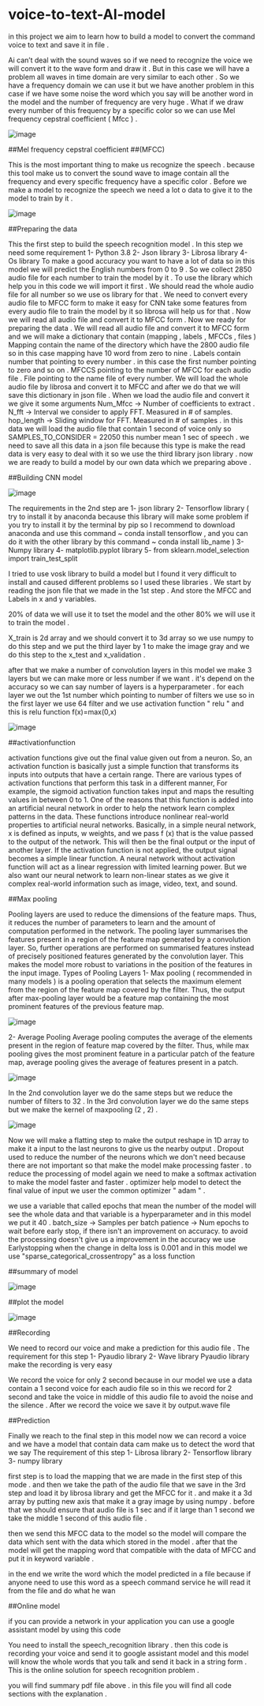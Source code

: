 # voice-to-text-AI-model

in this project we aim to learn how to build a model to convert the command voice to text and save it in file .

Ai can’t deal with the sound waves so if we need to recognize the
voice we will convert it to the wave form and draw it .
But in this case we will have a problem all waves in time domain are
very similar to each other .
So we have a frequency domain we can use it but we have another
problem in this case if we have some noise the word which you say
will be another word in the model and the number of frequency are
very huge .
What if we draw every number of this frequency by a specific color so
we can use Mel frequency cepstral coefficient ( Mfcc ) .

![image](https://user-images.githubusercontent.com/57018506/166321360-e451b81f-0330-4ef3-83dc-4b51ebd50fb7.png)

##Mel frequency cepstral coefficient
##(MFCC)

This is the most important thing to make us recognize the speech .
because this tool make us to convert the sound wave to image
contain all the frequency and every specific frequency have a specific
color .
Before we make a model to recognize the speech we need a lot o
data to give it to the model to train by it .

![image](https://user-images.githubusercontent.com/57018506/166322418-e18b8c4a-d3a3-4aca-bdfa-17b67ed895ba.png)

##Preparing the data 

This the first step to build the speech recognition model .
In this step we need some requirement
1- Python 3.8
2- Json library
3- Librosa library
4- Os library
To make a good accuracy you want to have a lot of data so in this
model we will predict the English numbers from 0 to 9 .
So we collect 2850 audio file for each number to train the model by it
.
To use the library which help you in this code we will import it first .
We should read the whole audio file for all number so we use os
library for that .
We need to convert every audio file to MFCC form to make it easy for
CNN take some features from every audio file to train the model by it
so librosa will help us for that .
Now we will read all audio file and convert it to MFCC form .
Now we ready for preparing the data .
We will read all audio file and convert it to MFCC form and we will
make a dictionary that contain (mapping , labels , MFCCs , files )
Mapping contain the name of the directory which have the 2800 audio
file so in this case mapping have 10 word from zero to nine .
Labels contain number that pointing to every number . in this case the
first number pointing to zero and so on .
MFCCS pointing to the number of MFCC for each audio file .
File pointing to the name file of every number.
We will load the whole audio file by librosa and convert it to MFCC
and after we do that we will save this dictionary in json file .
When we load the audio file and convert it we give it some arguments
Num_Mfcc → Number of coefficients to extract . 
N_fft → Interval we consider to apply FFT. Measured in # of samples.
hop_length → Sliding window for FFT. Measured in # of samples .
in this data we will load the audio file that contain 1 second of voice
only so SAMPLES_TO_CONSIDER = 22050 this number mean 1
sec of speech .
we need to save all this data in a json file because this type is make
the read data is very easy to deal with it so we use the third library
json library .
now we are ready to build a model by our own data which we
preparing above .

##Building CNN model

![image](https://user-images.githubusercontent.com/57018506/166322718-4663b5ac-0365-4893-8b66-10e79d14f7b3.png)

The requirements in the 2nd step are
1- json library
2- Tensorflow library ( try to install it by anaconda because this
library will make some problem if you try to install it by the
terminal by pip so I recommend to download anaconda and use
this command ~ conda install tensorflow , and you can do it with
the other library by this command ~ conda install lib_name )
3- Numpy library
4- matplotlib.pyplot library
5- from sklearn.model_selection import train_test_split

I tried to use vosk library to build a model but I found it very difficult to
install and caused different problems so I used these libraries .
We start by reading the json file that we made in the 1st step .
And store the MFCC and Labels in x and y variables.

20% of data we will use it to tset the model and the other 80% we will
use it to train the model .

X_train is 2d array and we should convert it to 3d array so we use
numpy to do this step and we put the third layer by 1 to make the
image gray and we do this step to the x_test and x_validation .


after that we make a number of convolution layers in this model we
make 3 layers but we can make more or less number if we want . it's
depend on the accuracy so we can say number of layers is a
hyperparameter .
for each layer we out the 1st number which pointing to number of
filters we use so in the first layer we use 64 filter and we use
activation function " relu " and this is relu function f(x)=max(0,x)

![image](https://user-images.githubusercontent.com/57018506/166322929-8492f6ef-c06f-472c-a126-5bd1a425b345.png)

##activationfunction

activation functions give out the final value given out from a neuron.
So, an activation function is basically just a simple function that
transforms its inputs into outputs that have a certain range. There
are various types of activation functions that perform this task in a
different manner, For example, the sigmoid activation function
takes input and maps the resulting values in between 0 to 1.
One of the reasons that this function is added into an artificial
neural network in order to help the network learn complex patterns
in the data. These functions introduce nonlinear real-world
properties to artificial neural networks. Basically, in a simple neural
network, x is defined as inputs, w weights, and we pass f (x) that is
the value passed to the output of the network. This will then be the
final output or the input of another layer.
If the activation function is not applied, the output signal becomes a
simple linear function. A neural network without activation function
will act as a linear regression with limited learning power. But we
also want our neural network to learn non-linear states as we give it
complex real-world information such as image, video, text, and
sound.

##Max pooling

Pooling layers are used to reduce the dimensions of the feature
maps. Thus, it reduces the number of parameters to learn and the
amount of computation performed in the network.
The pooling layer summarises the features present in a region of
the feature map generated by a convolution layer. So, further
operations are performed on summarised features instead of
precisely positioned features generated by the convolution layer.
This makes the model more robust to variations in the position of
the features in the input image.
Types of Pooling Layers
1- Max pooling ( recommended in many models )
is a pooling operation that selects the maximum element from
the region of the feature map covered by the filter. Thus, the
output after max-pooling layer would be a feature map
containing the most prominent features of the previous feature
map.

![image](https://user-images.githubusercontent.com/57018506/166323110-0f272696-5346-4e20-8432-a32ece51ca0f.png)

2- Average Pooling
Average pooling computes the average of the elements present
in the region of feature map covered by the filter. Thus, while
max pooling gives the most prominent feature in a particular
patch of the feature map, average pooling gives the average of
features present in a patch.

![image](https://user-images.githubusercontent.com/57018506/166323181-ea4bf19d-e42b-4ef8-a6e6-9d0e19020d3e.png)


In the 2nd convolution layer we do the same steps but we reduce the
number of filters to 32 .
In the 3rd convolution layer we do the same steps but we make the
kernel of maxpooling (2 , 2) .

![image](https://user-images.githubusercontent.com/57018506/166323308-afa15b15-309e-4aa9-8b45-2d0875408149.png)

Now we will make a flatting step to make the output reshape in 1D
array to make it a input to the last neurons to give us the nearby
output .
Dropout used to reduce the number of the neurons which we don't
need because there are not important so that make the model make
processing faster .
to reduce the processing of model again we need to make a softmax
activation to make the model faster and faster .
optimizer help model to detect the final value of input we user the
common optimizer " adam " .

we use a variable that called epochs that mean the number of the
model will see the whole data and that variable is a hyperparameter
and in this model we put it 40 .
batch_size → Samples per batch
patience → Num epochs to wait before early stop, if there isn't an
improvement on accuracy.
to avoid the processing doesn't give us a improvement in the
accuracy we use Earlystopping when the change in delta loss is
0.001 and in this model we use "sparse_categorical_crossentropy" as a loss function

##summary of model

![image](https://user-images.githubusercontent.com/57018506/166323558-19da14de-5c9e-4983-9e2f-984ef58ff443.png)

##plot the model

![image](https://user-images.githubusercontent.com/57018506/166323685-8488b8c2-4579-40b9-ab46-cc22d6eae699.png)


##Recording

We need to record our voice and make a prediction for this audio file .
The requirement for this step
1- Pyaudio library
2- Wave library
Pyaudio library make the recording is very easy

We record the voice for only 2 second because in our model we use
a data contain a 1 second voice for each audio file so in this we
record for 2 second and take the voice in middle of this audio file to
avoid the noise and the silence .
After we record the voice we save it by output.wave file

##Prediction

Finally we reach to the final step in this model now we can record a
voice and we have a model that contain data cam make us to detect
the word that we say
The requirement of this step
1- Librosa library
2- Tensorflow library
3- numpy library

first step is to load the mapping that we are made in the first step of
this mode .
and then we take the path of the audio file that we save in the 3rd step
and load it by librosa library and get the MFCC for it .
and make it a 3d array by putting new axis that make it a gray image
by using numpy .
before that we should ensure that audio file is 1 sec and if it large
than 1 second we take the middle 1 second of this audio file .

then we send this MFCC data to the model so the model will compare
the data which sent with the data which stored in the model .
after that the model will get the mapping word that compatible with
the data of MFCC and put it in keyword variable .

in the end we write the word which the model predicted in a file
because if anyone need to use this word as a speech command
service he will read it from the file and do what he wan

##Online model

if you can provide a network in your application you can use a google
assistant model by using this code 

You need to install the speech_recognition library . then this code is
recording your voice and send it to google assistant model and this
model will know the whole words that you talk and send it back in a
string form .
This is the online solution for speech recognition problem .

you will find summary pdf file above . in this file you will find all code sections with the explanation . 
